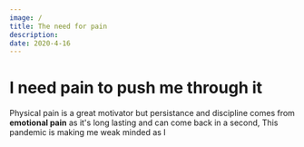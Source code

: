 ```yaml
---
image: /
title: The need for pain
description:
date: 2020-4-16
---
```


# I need pain to push me through it
Physical pain is a great motivator
but persistance and discipline comes from **emotional pain** as it's long lasting and can come back in a second,
This pandemic is making me weak minded as I